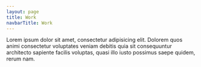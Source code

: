 ```yaml
---
layout: page
title: Work
navbarTitle: Work
---
```

<!-- # Work -->
<!-- <PageHeader class="grid-width" title="Work"/> -->

Lorem ipsum dolor sit amet, consectetur adipisicing elit. Dolorem quos animi consectetur voluptates veniam debitis quia sit consequuntur architecto sapiente facilis voluptas, quasi illo iusto possimus saepe quidem, rerum nam.

<section class="projects grid-width">
  <!-- <h2 class="h3">Featuret projects</h2> -->
  <ProjectCard
    url="/work/vibby"
    title="Vibby"
    description="Interactive video platform startup"
    period="2015"
    image="stjepangrgic-vibby-card.png"
    linkText="Read the case study"
    :tags="['Branding', 'Icons', 'Web Application', 'Corporate Site']"
    underlinColor="#2C45BC"/>
  <ProjectCard
    url="/work/agrivi"
    title="Agrivi"
    description="Farm managment software"
    period="2016"
    image="stjepangrgic-agrivi-card.jpg"
    linkText="Read the case study"
    :tags="['Branding', 'Icons', 'Web Application', 'Corporate Site']"
    underlinColor="#3A9300"/>
  <ProjectCard
    url="/work/share-istria"
    title="Share Istria"
    description="Creative Tourism Campaign"
    period="2016"
    image="stjepangrgic-shareistria-card.jpg"
    linkText="Read the case study"
    :tags="['Branding', 'Icons', 'Web Application', 'Corporate Site']"
    underlinColor="#0082AF"/>
  <ProjectCard
    url="/work/vip-xmass-chat"
    title="Vip Xmas Chat"
    description="Promotional Chat App"
    period="2016"
    image="stjepangrgic-card-vip-chat.jpg"
    linkText="Read the case study"
    :tags="['Branding', 'Icons', 'Web Application', 'Corporate Site']"
    textColor="#000"/>
</section>


<script>
// import slink from '@/theme/components/slink.vue'
// import simg from '@/theme/components/simg.vue'
// import sfigure from '@/theme/components/sfigure.vue'
import ProjectCard from '@/theme/components/ProjectCard.vue'
// import SmallCard from '@/theme/components/SmallCard.vue'
import PageHeader from '@/theme/components/PageHeader.vue'

export default {
  components: {
    // slink,
    // simg,
    // sfigure,
    ProjectCard,
    // SmallCard,
    PageHeader
  }
}
</script>

<style lang="stylus">
.work
  /*background-color: #afa;*/
  .projects
    margin-top: 3rem;
</style>
